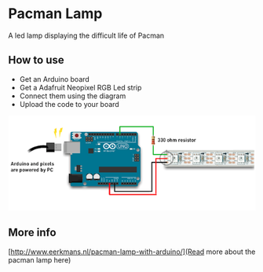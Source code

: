 # Pacman Lamp
A led lamp displaying the difficult life of Pacman

## How to use
- Get an Arduino board
- Get a Adafruit Neopixel RGB Led strip
- Connect them using the diagram
- Upload the code to your board

![Pacman lamp diagram](/pacmanlamp_diagram.png?raw=true "Pacman lamp diagram")

## More info
[http://www.eerkmans.nl/pacman-lamp-with-arduino/](Read more about the pacman lamp here)
